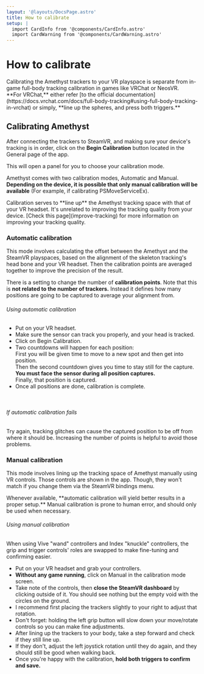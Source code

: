 ```yaml
---
layout: '@layouts/DocsPage.astro'
title: How to calibrate
setup: | 
  import CardInfo from '@components/CardInfo.astro'
  import CardWarning from '@components/CardWarning.astro'
---
```

# How to calibrate
<CardInfo title="This is about Amethyst calibration!">
Calibrating the Amethyst trackers to your VR playspace is separate from in-game full-body tracking calibration in games like VRChat or NeosVR.  
<br>
**For VRChat,** either refer [to the official documentation](https://docs.vrchat.com/docs/full-body-tracking#using-full-body-tracking-in-vrchat) or simply, **line up the spheres, and press both triggers.**
</CardInfo>

## Calibrating Amethyst
After connecting the trackers to SteamVR, and making sure your device's tracking is in order, click on the **Begin Calibration** button located in the General page of the app.

This will open a panel for you to choose your calibration mode.

Amethyst comes with two calibration modes, Automatic and Manual. **Depending on the device, it is possible that only manual calibration will be available** (For example, if calibrating PSMoveServiceEx).

<CardWarning title="You must wear your VR headset to calibrate">
Calibration serves to **line up** the Amethyst tracking space with that of your VR headset. It's unrelated to improving the tracking quality from your device. [Check this page](improve-tracking) for more information on improving your tracking quality.
</CardWarning>

### Automatic calibration
This mode involves calculating the offset between the Amethyst and the SteamVR playspaces, based on the alignment of the skeleton tracking's head bone and your VR headset. Then the calibration points are averaged together to improve the precision of the result.

There is a setting to change the number of **calibration points**. Note that this is **not related to the number of trackers.** Instead it defines how many positions are going to be captured to average your alignment from.

###### Using automatic calibration
- Put on your VR headset.
- Make sure the sensor can track you properly, and your head is tracked.
- Click on Begin Calibration.
- Two countdowns will happen for each position:  
  First you will be given time to move to a new spot and then get into position.  
  Then the second countdown gives you time to stay still for the capture.  
  **You must face the sensor during all position captures.**  
  Finally, that position is captured.  
- Once all positions are done, calibration is complete.

<br>

###### If automatic calibration fails
Try again, tracking glitches can cause the captured position to be off from where it should be. Increasing the number of points is helpful to avoid those problems.

### Manual calibration
This mode involves lining up the tracking space of Amethyst manually using VR controls.
Those controls are shown in the app. Though, they won't match if you change them via the SteamVR bindings menu.

<CardWarning title="Manual calibration is not always your friend!">
Whenever available, **automatic calibration will yield better results in a proper setup.** Manual calibration is prone to human error, and should only be used when necessary.
</CardWarning>

###### Using manual calibration

<CardInfo title="About Vive and Index controllers">
When using Vive "wand" controllers and Index "knuckle" controllers, the grip and trigger controls' roles are swapped to make fine-tuning and confirming easier.
</CardInfo>

- Put on your VR headset and grab your controllers.
- **Without any game running**, click on Manual in the calibration mode screen.
- Take note of the controls, then **close the SteamVR dashboard** by clicking outside of it. You should see nothing but the empty void with the circles on the ground.
- I recommend first placing the trackers slightly to your right to adjust that rotation.
- Don't forget: holding the left grip button will slow down your move/rotate controls so you can make fine adjustments.
- After lining up the trackers to your body, take a step forward and check if they still line up.
- If they don't, adjust the left joystick rotation until they do again, and they should still be good when walking back.
- Once you're happy with the calibration, **hold both triggers to confirm and save.**